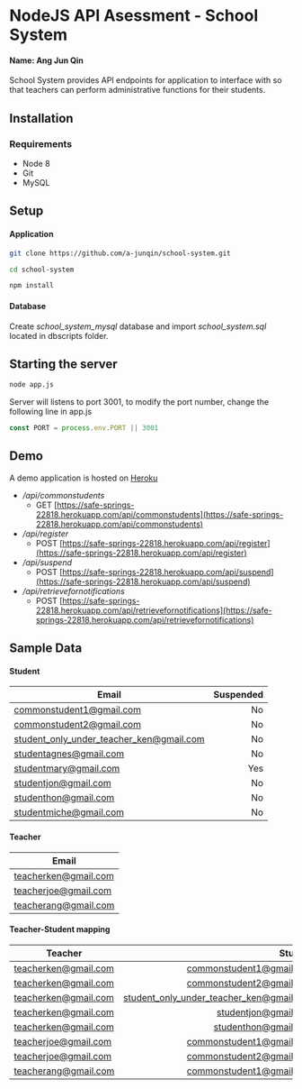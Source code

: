 # NodeJS API Asessment - School System

#### Name: Ang Jun Qin

School System provides API endpoints for application to interface with so that teachers can perform administrative functions for their students.

## Installation

### Requirements
* Node 8
* Git
* MySQL

## Setup

#### Application
```sh
git clone https://github.com/a-junqin/school-system.git

cd school-system
```
```sh
npm install
```
#### Database
Create *school_system_mysql* database and import *school_system.sql* located in dbscripts folder.

## Starting the server

```sh
node app.js
```
Server will listens to port 3001, to modify the port number, change the following line in app.js

```js
const PORT = process.env.PORT || 3001
```

## Demo
A demo application is hosted on [Heroku](https://www.heroku.com/
)
* */api/commonstudents*
  * GET [https://safe-springs-22818.herokuapp.com/api/commonstudents](https://safe-springs-22818.herokuapp.com/api/commonstudents)
* */api/register*
  * POST [https://safe-springs-22818.herokuapp.com/api/register](https://safe-springs-22818.herokuapp.com/api/register)
* */api/suspend*
  * POST [https://safe-springs-22818.herokuapp.com/api/suspend](https://safe-springs-22818.herokuapp.com/api/suspend)
* */api/retrievefornotifications*
  * POST [https://safe-springs-22818.herokuapp.com/api/retrievefornotifications](https://safe-springs-22818.herokuapp.com/api/retrievefornotifications)

## Sample Data

#### Student
| Email                                    | Suspended   |
| ---------------------------------------- | ----------: |
| commonstudent1@gmail.com                 |    No       |
| commonstudent2@gmail.com                 |    No       |
| student_only_under_teacher_ken@gmail.com |    No       |
| studentagnes@gmail.com                   |    No       |
| studentmary@gmail.com                    |    Yes      |
| studentjon@gmail.com                     |    No       |
| studenthon@gmail.com                     |    No       |
| studentmiche@gmail.com                   |    No       |

#### Teacher
| Email                |
| -------------------- |
| teacherken@gmail.com |
| teacherjoe@gmail.com |
| teacherang@gmail.com |

#### Teacher-Student mapping
| Teacher                | Student                                     |
| ---------------------- | ------------------------------------------: |
| teacherken@gmail.com   |   commonstudent1@gmail.com                  |
| teacherken@gmail.com   |   commonstudent2@gmail.com                  |
| teacherken@gmail.com   |   student_only_under_teacher_ken@gmail.com  |
| teacherken@gmail.com   |   studentjon@gmail.com                      |
| teacherken@gmail.com   |   studenthon@gmail.com                      |
| teacherjoe@gmail.com   |   commonstudent1@gmail.com                  |
| teacherjoe@gmail.com   |   commonstudent2@gmail.com                  |
| teacherang@gmail.com   |   commonstudent1@gmail.com                  |
